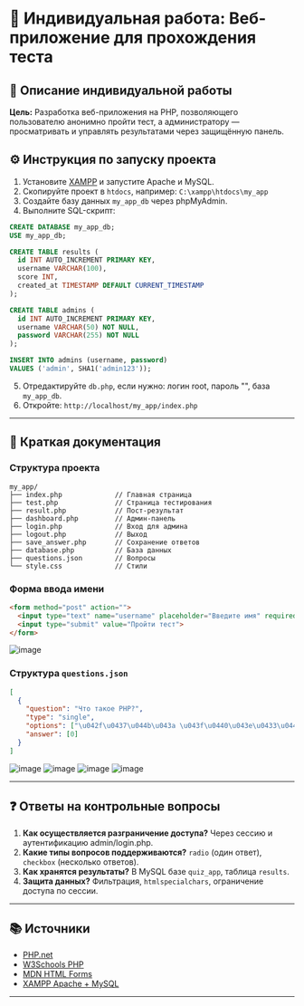 # 📝 Индивидуальная работа: Веб-приложение для прохождения теста

## 📌 Описание индивидуальной работы

**Цель:**
Разработка веб-приложения на PHP, позволяющего пользователю анонимно пройти тест, а администратору — просматривать и управлять результатами через защищённую панель.

## ⚙️ Инструкция по запуску проекта

1. Установите [XAMPP](https://www.apachefriends.org/index.html) и запустите Apache и MySQL.
2. Скопируйте проект в `htdocs`, например: `C:\xampp\htdocs\my_app`
3. Создайте базу данных `my_app_db` через phpMyAdmin.
4. Выполните SQL-скрипт:

```sql
CREATE DATABASE my_app_db;
USE my_app_db;

CREATE TABLE results (
  id INT AUTO_INCREMENT PRIMARY KEY,
  username VARCHAR(100),
  score INT,
  created_at TIMESTAMP DEFAULT CURRENT_TIMESTAMP
);

CREATE TABLE admins (
  id INT AUTO_INCREMENT PRIMARY KEY,
  username VARCHAR(50) NOT NULL,
  password VARCHAR(255) NOT NULL
);

INSERT INTO admins (username, password)
VALUES ('admin', SHA1('admin123'));
```

5. Отредактируйте `db.php`, если нужно: логин root, пароль "", база `my_app_db`.
6. Откройте: `http://localhost/my_app/index.php`

---

## 📄 Краткая документация

### Структура проекта

```
my_app/
├── index.php             // Главная страница
├── test.php              // Страница тестирования
├── result.php            // Пост-результат
├── dashboard.php         // Админ-панель
├── login.php             // Вход для админа
├── logout.php            // Выход
├── save_answer.php       // Сохранение ответов
├── database.php          // База данных
├── questions.json        // Вопросы
└── style.css             // Стили
```

### Форма ввода имени

```html
<form method="post" action="">
  <input type="text" name="username" placeholder="Введите имя" required>
  <input type="submit" value="Пройти тест">
</form>
```
![image](https://github.com/user-attachments/assets/45762e58-ff13-4142-823f-402795a5d00d)

### Структура `questions.json`

```json
[
  {
    "question": "Что такое PHP?",
    "type": "single",
    "options": ["\u042f\u0437\u044b\u043a \u043f\u0440\u043e\u0433\u0440\u0430\u043c\u043c\u0438\u0440\u043e\u0432\u0430\u043d\u0438\u044f", "\u0411\u0440\u0430\u0443\u0437\u0435\u0440", "\u0420\u0435\u0434\u0430\u043a\u0442\u043e\u0440 \u043a\u043e\u0434\u0430"],
    "answer": [0]
  }
]
```
![image](https://github.com/user-attachments/assets/04e5627e-e7fe-4548-9e53-2c0bd6c84d90)
![image](https://github.com/user-attachments/assets/3f63484d-4c3f-4517-8e71-6f0b1033d2a2)
![image](https://github.com/user-attachments/assets/7b1f27a5-c908-4b4b-8d56-990c83c92071)
![image](https://github.com/user-attachments/assets/dfbc72cd-6ed9-49d3-955d-3a6968a0e91f)




---

## ❓ Ответы на контрольные вопросы

1. **Как осуществляется разграничение доступа?** Через сессию и аутентификацию admin/login.php.
2. **Какие типы вопросов поддерживаются?** `radio` (один ответ), `checkbox` (несколько ответов).
3. **Как хранятся результаты?** В MySQL базе `quiz_app`, таблица `results`.
4. **Защита данных?** Фильтрация, `htmlspecialchars`, ограничение доступа по сессии.

---

## 📚 Источники

* [PHP.net](https://www.php.net/manual/ru/)
* [W3Schools PHP](https://www.w3schools.com/php/)
* [MDN HTML Forms](https://developer.mozilla.org/en-US/docs/Web/HTML/Element/form)
* [XAMPP Apache + MySQL](https://www.apachefriends.org/)

---
